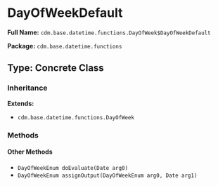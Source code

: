 # DayOfWeekDefault

**Full Name:** `cdm.base.datetime.functions.DayOfWeek$DayOfWeekDefault`

**Package:** `cdm.base.datetime.functions`

## Type: Concrete Class

### Inheritance

**Extends:**
- `cdm.base.datetime.functions.DayOfWeek`

### Methods

#### Other Methods

- `DayOfWeekEnum doEvaluate(Date arg0)`
- `DayOfWeekEnum assignOutput(DayOfWeekEnum arg0, Date arg1)`

